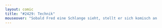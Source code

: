 ```yaml
---
layout: comic
title: "#2429: Technik"
mouseover: "Sobald Fred eine Schlange sieht, stellt er sich komisch an."
---
```

